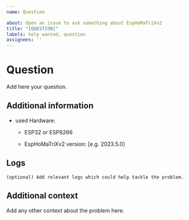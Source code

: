 ```yaml
---
name: Question

about: Open an issue to ask something about EspHoMaTriXv2
title: "[QUESTION]"
labels: help wanted, question
assignees: ''
---
```


<!-- Make sure to read the documentaion (https://github.com/lubeda/EspHoMaTriXv2/blob/main/README.md) before asking questions. -->

# Question

Add here your question.

## Additional information

- used Hardware:
  - ESP32 or ESP8266

  - EspHoMaTriXv2 version: [e.g. 2023.5.0]

## Logs

```text
(optional) Add relevant logs which could help tackle the problem.
```

## Additional context

Add any other context about the problem here.
